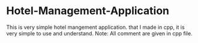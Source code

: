 # Hotel-Management-Application
This is very simple hotel mangement application. that I made in cpp, it is very simple to use and understand.
Note: All comment are given in cpp file.
